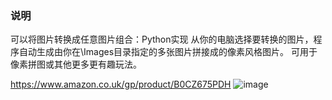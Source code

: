 ### 说明
可以将图片转换成任意图片组合：Python实现
从你的电脑选择要转换的图片，程序自动生成由你在\Images目录指定的多张图片拼接成的像素风格图片。
可用于像素拼图或其他更多更有趣玩法。


https://www.amazon.co.uk/gp/product/B0CZ675PDH
![image](https://github.com/xenson/pixel2image-python/assets/54526926/a188d8cb-e6ea-41e2-9545-631cc878ddb3)
